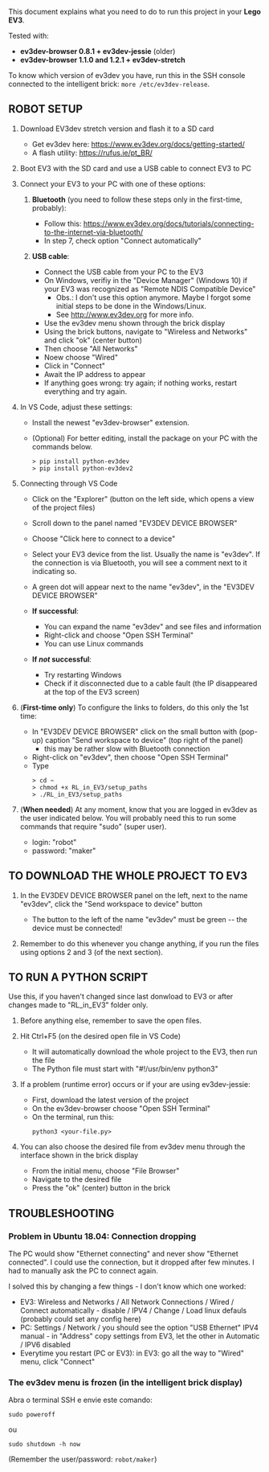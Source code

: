 
This document explains what you need to do to run this project in your **Lego EV3**.

Tested with:
- **ev3dev-browser 0.8.1 + ev3dev-jessie** (older)
- **ev3dev-browser 1.1.0 and 1.2.1 + ev3dev-stretch**

To know which version of ev3dev you have, run this in the SSH console connected 
to the intelligent brick: `more /etc/ev3dev-release`.


## ROBOT SETUP

1. Download EV3dev stretch version and flash it to a SD card
   - Get ev3dev here: https://www.ev3dev.org/docs/getting-started/ 
   - A flash utility: https://rufus.ie/pt_BR/

1. Boot EV3 with the SD card and use a USB cable to connect EV3 to PC

1. Connect your EV3 to your PC with one of these options:

   1. **Bluetooth** (you need to follow these steps only in the first-time, probably):
      - Follow this: https://www.ev3dev.org/docs/tutorials/connecting-to-the-internet-via-bluetooth/
      - In step 7, check option "Connect automatically"

   2. **USB cable**:
      - Connect the USB cable from your PC to the EV3
      - On Windows, verifiy in the "Device Manager" (Windows 10) if your EV3 was recognized as "Remote NDIS Compatible Device"
         - Obs.: I don't use this option anymore. Maybe I forgot some initial steps to be done in the Windows/Linux. 
         - See http://www.ev3dev.org for more info.
      - Use the ev3dev menu shown through the brick display
      - Using the brick buttons, navigate to "Wireless and Networks" and click "ok" (center button)
      - Then choose "All Networks"
      - Noew choose "Wired"
      - Click in "Connect"
      - Await the IP address to appear
      - If anything goes wrong: try again; if nothing works, restart everything and try again.

1. In VS Code, adjust these settings:

   - Install the newest "ev3dev-browser" extension.
   - (Optional) For better editing, install the package on your PC with the commands below.

      ```
      > pip install python-ev3dev
      > pip install python-ev3dev2
      ```

1. Connecting through VS Code
   - Click on the "Explorer" (button on the left side, which opens a view of the project files)
   - Scroll down to the panel named "EV3DEV DEVICE BROWSER"
   - Choose "Click here to connect to a device"
   - Select your EV3 device from the list. Usually the name is "ev3dev". If the connection is via Bluetooth, you will see a comment next to it indicating so.
   - A green dot will appear next to the name "ev3dev", in the "EV3DEV DEVICE BROWSER"

   - **If successful**:
      - You can expand the name "ev3dev" and see files and information
      - Right-click and choose "Open SSH Terminal"
      - You can use Linux commands

   - **If *not* successful**:
      - Try restarting Windows
      - Check if it disconnected due to a cable fault (the IP disappeared at the top of the EV3 screen)


1. (**First-time only**) To configure the links to folders, do this only the 1st time:
   - In "EV3DEV DEVICE BROWSER" click on the small button with (pop-up) caption "Send workspace to device" (top right of the panel)
     - this may be rather slow with Bluetooth connection
   - Right-click on "ev3dev", then choose "Open SSH Terminal"
   - Type
      ```
      > cd ~
      > chmod +x RL_in_EV3/setup_paths 
      > ./RL_in_EV3/setup_paths 
      ```

1. (**When needed**) At any moment, know that you are logged in ev3dev as the user indicated below. You will probably need
   this to run some commands that require "sudo" (super user).
   - login: "robot"
   - password: "maker"


## TO DOWNLOAD THE WHOLE PROJECT TO EV3

1. In the EV3DEV DEVICE BROWSER panel on the left, next to the name "ev3dev", click the "Send workspace to device" button
   - The button to the left of the name "ev3dev" must be green -- the device must be connected!

2. Remember to do this whenever you change anything, if you run the files using options 2 and 3 (of the next section).

## TO RUN A PYTHON SCRIPT 
Use this, if you haven't changed since last donwload to EV3 or 
after changes made to "RL_in_EV3" folder only.

1. Before anything else, remember to save the open files.

1. Hit Ctrl+F5 (on the desired open file in VS Code)
   - It will automatically download the whole project to the EV3, then run the file
   - The Python file must start with "#!/usr/bin/env python3"

1. If a problem (runtime error) occurs or if your are using ev3dev-jessie: 
   - First, download the latest version of the project
   - On the ev3dev-browser choose "Open SSH Terminal"
   - On the terminal, run this: 
      ```
      python3 <your-file.py>
      ```
1. You can also choose the desired file from ev3dev menu through the interface shown in the brick display
   - From the initial menu, choose "File Browser"
   - Navigate to the desired file
   - Press the "ok" (center) button in the brick


## TROUBLESHOOTING

### Problem in Ubuntu 18.04: Connection dropping

The PC would show "Ethernet connecting" and never show "Ethernet connected". I could use the connection, but it dropped after few minutes. I had to manually ask the PC to connect again.

I solved this by changing a few things - I don't know which one worked:
   - EV3: Wireless and Networks / All Network Connections / Wired / 
        Connect automatically - disable / IPV4 / Change / Load linux defauls (probably could set any config here)
   - PC: Settings / Network / you should see the option "USB Ethernet"
        IPV4 manual - in "Address" copy settings from EV3, let the other in Automatic /
        IPV6 disabled
   - Everytime you restart (PC or EV3): in EV3: go all the way to "Wired" menu, click "Connect"


### The ev3dev menu is frozen (in the intelligent brick display)

Abra o terminal SSH e envie este comando:
   ```
   sudo poweroff
   ```
ou
   ```
   sudo shutdown -h now
   ```
(Remember the user/password: `robot/maker`)
